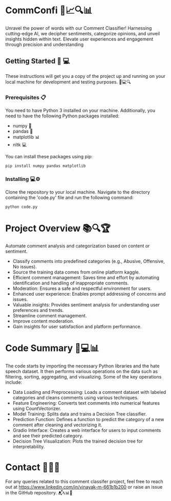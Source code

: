 # CommConfi 🚀📈🔍📊
Unravel the power of words with our Comment Classifier! Harnessing cutting-edge AI, we decipher sentiments, categorize opinions, and unveil insights hidden within text. Elevate user experiences and engagement through precision and understanding

## Getting Started 🔧 :computer:

These instructions will get you a copy of the project up and running on your local machine for development and testing purposes. 📝💻🔍

### Prerequisites 📋
You need to have Python 3 installed on your machine. Additionally, you need to have the following Python packages installed:

 + numpy 🧮
 + pandas 🐼
 + matplotlib 📊
 + nltk :computer:

You can install these packages using pip:

```
pip install numpy pandas matplotlib
```

### Installing 💻⚙️

Clone the repository to your local machine. Navigate to the directory containing the 'code.py' file and run the following command:

```
python code.py
```

# Project Overview 📚🔍🏆
   Automate comment analysis and categorization based on content or sentiment.
   
 + Classify comments into predefined categories (e.g., Abusive, Offensive, No issues).
 + Source the training data comes from online platform kaggle.
 + Efficient comment management: Saves time and effort by automating identification and handling of inappropriate comments.
 + Moderation: Ensures a safe and respectful environment for users.
 + Enhanced user experience: Enables prompt addressing of concerns and issues.
 + Valuable insights: Provides sentiment analysis for understanding user preferences and trends.
 + Streamline comment management.
 + Improve content moderation.
 + Gain insights for user satisfaction and platform performance.

# Code Summary 📝💻📊

 The code starts by importing the necessary Python libraries and the hate speech dataset. It then performs various operations on the data such as filtering, sorting, aggregating, and 
 visualizing. Some of the key operations include:
 
 + Data Loading and Preprocessing: Loads a comment dataset with labeled categories and cleans comments using various techniques.
 + Feature Engineering: Converts text comments into numerical features using CountVectorizer.
 + Model Training: Splits data and trains a Decision Tree classifier.
 + Prediction Function: Defines a function to predict the category of a new comment after cleaning and vectorizing it.
 + Gradio Interface: Creates a web interface for users to input comments and see their predicted category.
 + Decision Tree Visualization: Plots the trained decision tree for interpretability.



# Contact 📧📞🤝

For any queries related to this comment classifer project, feel free to reach out at https://www.linkedin.com/in/vinayak-m-661b1b200 or raise an issue in the GitHub repository. 📬📞📊🤝
